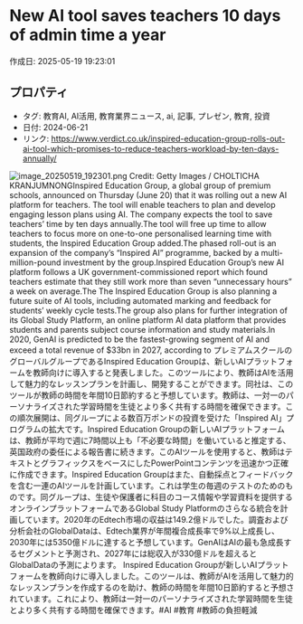# New AI tool saves teachers 10 days of admin time a year

作成日: 2025-05-19 19:23:01

## プロパティ

- タグ: 教育AI, AI活用, 教育業界ニュース, ai, 記事, プレゼン, 教育, 投資
- 日付: 2024-06-21
- リンク: https://www.verdict.co.uk/inspired-education-group-rolls-out-ai-tool-which-promises-to-reduce-teachers-workload-by-ten-days-annually/

![image_20250519_192301.png](../assets/image_20250519_192301.png)
Credit: Getty Images / CHOLTICHA KRANJUMNONGInspired Education Group, a global group of premium schools, announced on Thursday (June 20) that it was rolling out a new AI platform for teachers. The tool will enable teachers to plan and develop engaging lesson plans using AI. The company expects the tool to save teachers’ time by ten days annually.The tool will free up time to allow teachers to focus more on one-to-one personalised learning time with students, the Inspired Education Group added.The phased roll-out is an expansion of the company’s “Inspired AI” programme, backed by a multi-million-pound investment by the group.Inspired Education Group’s new AI platform follows a UK government-commissioned report which found teachers estimate that they still work more than seven “unnecessary hours” a week on average.The The Inspired Education Group is also planning a future suite of AI tools, including automated marking and feedback for students’ weekly cycle tests.The group also plans for further integration of its Global Study Platform, an online platform AI data platform that provides students and parents subject course information and study materials.In 2020, GenAI is predicted to be the fastest-growing segment of AI and exceed a total revenue of $33bn in 2027, according to
プレミアムスクールのグローバルグループであるInspired Education Groupは、新しいAIプラットフォームを教師向けに導入すると発表しました。このツールにより、教師はAIを活用して魅力的なレッスンプランを計画し、開発することができます。同社は、このツールが教師の時間を年間10日節約すると予想しています。教師は、一対一のパーソナライズされた学習時間を生徒とより多く共有する時間を確保できます。この順次展開は、同グループによる数百万ポンドの投資を受けた「Inspired AI」プログラムの拡大です。Inspired Education Groupの新しいAIプラットフォームは、教師が平均で週に7時間以上も「不必要な時間」を働いていると推定する、英国政府の委任による報告書に続きます。このAIツールを使用すると、教師はテキストとグラフィックスをベースにしたPowerPointコンテンツを迅速かつ正確に作成できます。Inspired Education Groupはまた、自動採点とフィードバックを含む一連のAIツールを計画しています。これは学生の毎週のテストのためのものです。同グループは、生徒や保護者に科目のコース情報や学習資料を提供するオンラインプラットフォームであるGlobal Study Platformのさらなる統合を計画しています。2020年のEdtech市場の収益は149.2億ドルでした。調査および分析会社のGlobalDataは、Edtech業界が年間複合成長率で9%以上成長し、2030年には5350億ドルに達すると予想しています。GenAIはAIの最も急成長するセグメントと予測され、2027年には総収入が330億ドルを超えるとGlobalDataの予測によります。
Inspired Education Groupが新しいAIプラットフォームを教師向けに導入しました。このツールは、教師がAIを活用して魅力的なレッスンプランを作成するのを助け、教師の時間を年間10日節約すると予想されています。これにより、教師は一対一のパーソナライズされた学習時間を生徒とより多く共有する時間を確保できます。#AI #教育 #教師の負担軽減